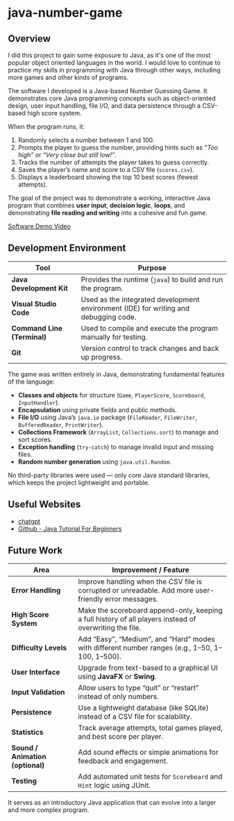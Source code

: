 # java-number-game
## Overview

I did this project to gain some exposure to Java, as it's one of the most popular object oriented languages in the world. I would love to continue to practice my skills in programming with Java through other ways, including more games and other kinds of programs.

The software I developed is a Java-based Number Guessing Game.
It demonstrates core Java programming concepts such as object-oriented design, user input handling, file I/O, and data persistence through a CSV-based high score system.

When the program runs, it:

1. Randomly selects a number between 1 and 100.
2. Prompts the player to guess the number, providing hints such as *“Too high”* or *“Very close but still low!”*.
3. Tracks the number of attempts the player takes to guess correctly.
4. Saves the player’s name and score to a CSV file (`scores.csv`).
5. Displays a leaderboard showing the top 10 best scores (fewest attempts).

The goal of the project was to demonstrate a working, interactive Java program that combines **user input**, **decision logic**, **loops**, and demonstrating **file reading and writing** into a cohesive and fun game.

[Software Demo Video](https://youtu.be/tFfLWO_zupU)

## Development Environment

| Tool                                   | Purpose                                                                              |
| -------------------------------------- | ------------------------------------------------------------------------------------ |
| **Java Development Kit**         | Provides the runtime (`java`) to build and run the program.   |
| **Visual Studio Code** | Used as the integrated development environment (IDE) for writing and debugging code. |
| **Command Line (Terminal)**            | Used to compile and execute the program manually for testing.                        |
| **Git**                     | Version control to track changes and back up progress.                               |

The game was written entirely in Java, demonstrating fundamental features of the language:

* **Classes and objects** for structure (`Game`, `PlayerScore`, `Scoreboard`, `InputHandler`).
* **Encapsulation** using private fields and public methods.
* **File I/O** using Java’s `java.io` package (`FileReader`, `FileWriter`, `BufferedReader`, `PrintWriter`).
* **Collections Framework** (`ArrayList`, `Collections.sort`) to manage and sort scores.
* **Exception handling** (`try-catch`) to manage invalid input and missing files.
* **Random number generation** using `java.util.Random`.

No third-party libraries were used — only core Java standard libraries, which keeps the project lightweight and portable.

## Useful Websites

- [chatgpt](https://chatgpt.com)
- [Github - Java Tutorial For Beginners](https://github.com/in28minutes/java-tutorial-for-beginners)

## Future Work

| Area                             | Improvement / Feature                                                                                   |
| -------------------------------- | ------------------------------------------------------------------------------------------------------- |
| **Error Handling**               | Improve handling when the CSV file is corrupted or unreadable. Add more user-friendly error messages.   |
| **High Score System**            | Make the scoreboard append-only, keeping a full history of all players instead of overwriting the file. |
| **Difficulty Levels**            | Add “Easy”, “Medium”, and “Hard” modes with different number ranges (e.g., 1–50, 1–100, 1–500).         |
| **User Interface**               | Upgrade from text-based to a graphical UI using **JavaFX** or **Swing**.                                |
| **Input Validation**             | Allow users to type “quit” or “restart” instead of only numbers.                                        |
| **Persistence**                  | Use a lightweight database (like SQLite) instead of a CSV file for scalability.                         |
| **Statistics**                   | Track average attempts, total games played, and best score per player.                                  |
| **Sound / Animation (optional)** | Add sound effects or simple animations for feedback and engagement.                                     |
| **Testing**                      | Add automated unit tests for `Scoreboard` and `Hint` logic using JUnit.                                 |

It serves as an introductory Java application that can evolve into a larger and more complex program.
